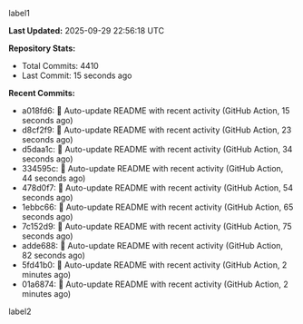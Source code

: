 
label1 
<!-- ACTIVITY_START -->
**Last Updated:** 2025-09-29 22:56:18 UTC

**Repository Stats:**
- Total Commits: 4410
- Last Commit: 15 seconds ago

**Recent Commits:**
- a018fd6: 🤖 Auto-update README with recent activity (GitHub Action, 15 seconds ago)
- d8cf2f9: 🤖 Auto-update README with recent activity (GitHub Action, 23 seconds ago)
- d5daa1c: 🤖 Auto-update README with recent activity (GitHub Action, 34 seconds ago)
- 334595c: 🤖 Auto-update README with recent activity (GitHub Action, 44 seconds ago)
- 478d0f7: 🤖 Auto-update README with recent activity (GitHub Action, 54 seconds ago)
- 1ebbc66: 🤖 Auto-update README with recent activity (GitHub Action, 65 seconds ago)
- 7c152d9: 🤖 Auto-update README with recent activity (GitHub Action, 75 seconds ago)
- adde688: 🤖 Auto-update README with recent activity (GitHub Action, 82 seconds ago)
- 5fd41b0: 🤖 Auto-update README with recent activity (GitHub Action, 2 minutes ago)
- 01a6874: 🤖 Auto-update README with recent activity (GitHub Action, 2 minutes ago)
<!-- ACTIVITY_END -->

label2
